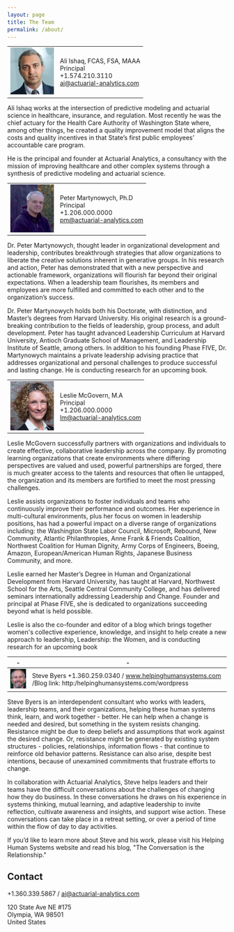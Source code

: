 ```yaml
---
layout: page
title: The Team
permalink: /about/
---
```


<TABLE>
   <TR>
      <TD><img src="/images/profilepic-ali.png" width="100"></TD>
      <TD>Ali Ishaq, FCAS, FSA, MAAA<br>
      Principal<br> 
      +1.574.210.3110<br>
      <a href="mailto:ai@actuarial-analytics.com" target="_top">ai@actuarial-analytics.com</a> </TD>
   </TR>
</TABLE>

Ali Ishaq works at the intersection of predictive modeling and actuarial science in healthcare, insurance, and regulation. Most recently he was the chief actuary for the Health Care Authority of Washington State where, among other things, he created a quality improvement model that aligns the costs and quality incentives in that State’s first public employees’ accountable care program. 

He is the principal and founder at Actuarial Analytics, a consultancy with the mission of improving healthcare and other complex systems through a synthesis of predictive modeling and actuarial science.


<TABLE>
   <TR>
      <TD><img src="/images/profilepic-peter.png" width="100"></TD>
      <TD>Peter Martynowych, Ph.D<br>
      Principal<br> 
      +1.206.000.0000<br>
      <a href="mailto:pm@actuarial-analytics.com" target="_top">pm@actuarial-analytics.com</a> </TD>
   </TR>
</TABLE>

Dr. Peter Martynowych, thought leader in organizational development and leadership, contributes breakthrough strategies that allow organizations to liberate the creative solutions inherent in generative groups. In his research and action, Peter has demonstrated that with a new perspective and actionable framework, organizations will flourish far beyond their original expectations. When a leadership team flourishes, its members and employees are more fulfilled and committed to each other and to the organization’s success.

Dr. Peter Martynowych holds both his Doctorate, with distinction, and Master’s degrees from Harvard University. His original research is a ground-breaking contribution to the fields of leadership, group process, and adult development. Peter has taught advanced Leadership Curriculum at Harvard University, Antioch Graduate School of Management, and Leadership Institute of Seattle, among others. In addition to his founding Phase FIVE, Dr. Martynowych maintains a private leadership advising practice that addresses organizational and personal challenges to produce successful and lasting change. He is conducting research for an upcoming book. 



<TABLE>
   <TR>
      <TD><img src="/images/profilepic-leslie.png" width="100"></TD>
      <TD>Leslie McGovern, M.A<br>
      Principal<br> 
      +1.206.000.0000<br>
      <a href="mailto:lm@actuarial-analytics.com" target="_top">lm@actuarial-analytics.com</a> </TD>
   </TR>
</TABLE>

Leslie McGovern successfully partners with organizations and individuals to create effective, collaborative leadership across the company. By promoting learning organizations that create environments where differing perspectives are valued and used, powerful partnerships are forged, there is much greater access to the talents and resources that often lie untapped, the organization and its members are fortified to meet the most pressing challenges.

Leslie assists organizations to foster individuals and teams who continuously improve their performance and outcomes. Her experience in multi-cultural environments, plus her focus on women in leadership positions, has had a powerful impact on a diverse range of organizations including: the Washington State Labor Council, Microsoft, Rebound, New Community, Atlantic Philanthropies, Anne Frank & Friends Coalition, Northwest Coalition for Human Dignity, Army Corps of Engineers, Boeing, Amazon, European/American Human Rights, Japanese Business Community, and more.

Leslie earned her Master’s Degree in Human and Organizational Development from Harvard University, has taught at Harvard, Northwest School for the Arts, Seattle Central Community College, and has delivered seminars internationally addressing Leadership and Change. Founder and principal at Phase FIVE, she is dedicated to organizations succeeding beyond what is held possible. 

Leslie is also the co-founder and editor of a blog which brings together women's collective experience, knowledge, and insight to help create a new approach to leadership, Leadership: the Women, and is conducting research for an upcoming book

| - | - |
|---|---|
|<img src="/images/Steve2010Copy.jpeg" width="100">| Steve Byers +1.360.259.0340 / www.helpinghumansystems.com /Blog link: http:/helpinghumansystems.com/wordpress |

Steve Byers is an interdependent consultant who works with leaders, leadership teams, and their organizations, helping these human systems think, learn, and work together - better. He can help when a change is needed and desired, but something in the system resists changing. Resistance might be due to deep beliefs and assumptions that work against the desired change. Or, resistance might be generated by existing system structures - policies, relationships, information flows - that continue to reinforce old behavior patterns. Resistance can also arise, despite best intentions, because of unexamined commitments that frustrate efforts to change.

In collaboration with Actuarial Analytics, Steve helps leaders and their teams have the difficult conversations about the challenges of changing how they do business. In these conversations he draws on his experience in systems thinking, mutual learning, and adaptive leadership to invite reflection, cultivate awareness and insights, and support wise action. These conversations can take place in a retreat setting, or over a period of time within the flow of day to day activities. 

If you’d like to learn more about Steve and his work, please visit his Helping Human Systems website and read his blog, "The Conversation is the Relationship."

## Contact 

+1.360.339.5867 / [ai@actuarial-analytics.com](mailto:ai@actuarial-analytics.com)

120 State Ave NE #175 <br>
Olympia, WA 98501 <br>
United States
